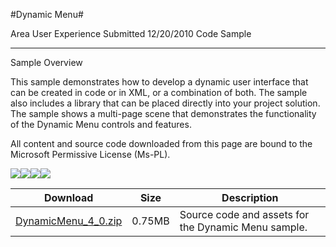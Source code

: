 #Dynamic Menu#

Area
User Experience
Submitted
12/20/2010
Code Sample

---


Sample Overview

This sample demonstrates how to develop a dynamic user interface that can be created in code or in XML, or a combination of both. The sample also includes a library that can be placed directly into your project solution. The sample shows a multi-page scene that demonstrates the functionality of the Dynamic Menu controls and features.

All content and source code downloaded from this page are bound to the Microsoft Permissive License (Ms-PL).

![](https://github.com/kniEngine/XNAGameStudio/blob/master/Images/dynamicmenu1.png)![](https://github.com/kniEngine/XNAGameStudio/blob/master/Images/dynamicmenu2.png)![](https://github.com/kniEngine/XNAGameStudio/blob/master/Images/dynamicmenu3.png)![](https://github.com/kniEngine/XNAGameStudio/blob/master/Images/dynamicmenu4.png)  	  	  	  	  	  	 

 
Download | Size | Description
---|---|---|
[DynamicMenu_4_0.zip](https://github.com/kniEngine/XNAGameStudio/blob/master/Samples/DynamicMenu_4_0.zip?raw=true) | 0.75MB | Source code and assets for the Dynamic Menu sample.